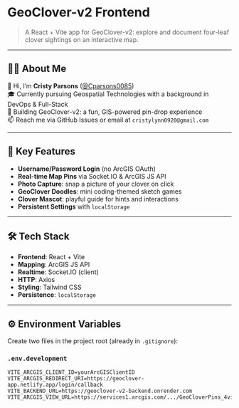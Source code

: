 # GeoClover-v2 Frontend

> A React + Vite app for GeoClover-v2: explore and document four-leaf clover sightings on an interactive map.

---

## 👩‍💻 About Me

👋 Hi, I’m **Cristy Parsons** ([@Cparsons0085](https://github.com/Cparsons0085))  
🎓 Currently pursuing Geospatial Technologies with a background in DevOps & Full-Stack  
🔭 Building GeoClover-v2: a fun, GIS-powered pin-drop experience  
📫 Reach me via GitHub Issues or email at `cristylynn0920@gmail.com`

---

## 🌟 Key Features

- **Username/Password Login** (no ArcGIS OAuth)  
- **Real-time Map Pins** via Socket.IO & ArcGIS JS API  
- **Photo Capture**: snap a picture of your clover on click  
- **GeoClover Doodles**: mini coding-themed sketch games  
- **Clover Mascot**: playful guide for hints and interactions  
- **Persistent Settings** with `localStorage`

---

## 🛠️ Tech Stack

- **Frontend**: React + Vite  
- **Mapping**: ArcGIS JS API  
- **Realtime**: Socket.IO (client)  
- **HTTP**: Axios  
- **Styling**: Tailwind CSS  
- **Persistence**: `localStorage`  

---

## ⚙️ Environment Variables

Create two files in the project root (already in `.gitignore`):

### `.env.development`

```dotenv
VITE_ARCGIS_CLIENT_ID=yourArcGISClientID
VITE_ARCGIS_REDIRECT_URI=https://geoclover-app.netlify.app/login/callback
VITE_BACKEND_URL=https://geoclover-v2-backend.onrender.com
VITE_ARCGIS_VIEW_URL=https://services1.arcgis.com/.../GeoCloverPins_4view/FeatureServer/0
